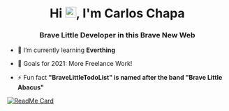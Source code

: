 <h1 align="center">Hi <img src="https://media.giphy.com/media/hvRJCLFzcasrR4ia7z/giphy.gif" width="25px">, I'm Carlos Chapa</h1>

<h3 align="center">Brave Little Developer in this Brave New Web</h3>

- 🌱 I’m currently learning **Everthing**

- 🥅 Goals for 2021: More Freelance Work!

- ⚡ Fun fact **"BraveLittleTodoList" is named after the band "Brave Little Abacus"**



[![ReadMe Card](https://github-readme-stats.vercel.app/api/pin/?username=BraveLittleTodoList&repo=BraveLittleCovidTracker)](https://github.com/BraveLittleTodoList/BraveLittleCovidTracker)


